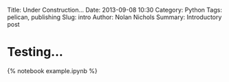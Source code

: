 Title: Under Construction...
Date: 2013-09-08 10:30
Category: Python
Tags: pelican, publishing
Slug: intro
Author: Nolan Nichols
Summary: Introductory post

Testing...
==========

{% notebook example.ipynb %}
